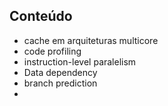 ## Conteúdo
- cache em arquiteturas multicore
- code profiling
- instruction-level paralelism
- Data dependency
- branch prediction
- 